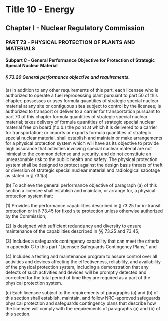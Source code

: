 
# Title 10 - Energy
## Chapter I - Nuclear Regulatory Commission
### PART 73 - PHYSICAL PROTECTION OF PLANTS AND MATERIALS
#### Subpart C - General Performance Objective for Protection of Strategic Special Nuclear Material
##### § 73.20 General performance objective and requirements.

(a) In addition to any other requirements of this part, each licensee who is authorized to operate a fuel reprocessing plant pursuant to part 50 of this chapter; possesses or uses formula quantities of strategic special nuclear material at any site or contiguous sites subject to control by the licensee; is authorized to transport or deliver to a carrier for transportation pursuant to part 70 of this chapter formula quantities of strategic special nuclear material; takes delivery of formula quantities of strategic special nuclear material free on board (f.o.b.) the point at which it is delivered to a carrier for transportation; or imports or exports formula quantities of strategic special nuclear material, shall establish and maintain or make arrangements for a physical protection system which will have as its objective to provide high assurance that activities involving special nuclear material are not inimical to the common defense and security, and do not constitute an unreasonable risk to the public health and safety. The physical protection system shall be designed to protect against the design basis threats of theft or diversion of strategic special nuclear material and radiological sabotage as stated in § 73.1(a).

(b) To achieve the general performance objective of paragraph (a) of this section a licensee shall establish and maintain, or arrange for, a physical protection system that:

(1) Provides the performance capabilities described in § 73.25 for in-transit protection or in § 73.45 for fixed site protection unless otherwise authorized by the Commission;

(2) Is designed with sufficient redundancy and diversity to ensure maintenance of the capabilities described in §§ 73.25 and 73.45;

(3) Includes a safeguards contingency capability that can meet the criteria in appendix C to this part "Licensee Safeguards Contingency Plans;" and

(4) Includes a testing and maintenance program to assure control over all activities and devices affecting the effectiveness, reliability, and availability of the physical protection system, including a demonstration that any defects of such activities and devices will be promptly detected and corrected for the total period of time they are required as a part of the physical protection system.

(c) Each licensee subject to the requirements of paragraphs (a) and (b) of this section shall establish, maintain, and follow NRC-approved safeguards physical protection and safeguards contingency plans that describe how the licensee will comply with the requirements of paragraphs (a) and (b) of this section.
